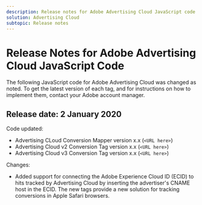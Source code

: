 ```yaml
---
description: Release notes for Adobe Advertising Cloud JavaScript code
solution: Advertising Cloud
subtopic: Release notes
---
```


# Release Notes for Adobe Advertising Cloud JavaScript Code

The following JavaScript code for Adobe Advertising Cloud was changed as noted. To get the latest version of each tag, and for instructions on how to implement them, contact your Adobe account manager.

## Release date: 2 January 2020

Code updated:

* Advertising CLoud Conversion Mapper version x.x (`<URL here>`)
* Advertising Cloud v2 Conversion Tag version x.x (`<URL here>`)
* Advertising Cloud v3 Conversion Tag version x.x (`<URL here>`)

Changes:

* Added support for connecting the Adobe Experience Cloud ID (ECID) to hits tracked by Advertising Cloud by inserting the advertiser's CNAME host in the ECID. The new tags provide a new solution for tracking conversions in Apple Safari browsers.
